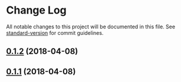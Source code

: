 # Change Log

All notable changes to this project will be documented in this file. See [standard-version](https://github.com/conventional-changelog/standard-version) for commit guidelines.

<a name="0.1.2"></a>
## [0.1.2](https://github.com/mrbone/webpack-bootstrap/compare/v0.1.1...v0.1.2) (2018-04-08)



<a name="0.1.1"></a>
## [0.1.1](https://github.com/mrbone/webpack-bootstrap/compare/v0.1.0...v0.1.1) (2018-04-08)
